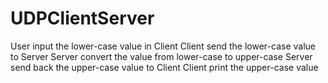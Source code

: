 # UDPClientServer

User input the lower-case value in Client
Client send the lower-case value to Server
Server convert the value from lower-case to upper-case
Server send back the upper-case value to Client
Client print the upper-case value
